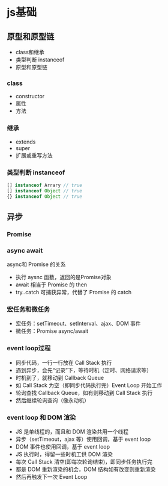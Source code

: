 # js基础

## 原型和原型链

- class和继承
- 类型判断 instanceof
- 原型和原型链

### class

- constructor
- 属性
- 方法

### 继承

- extends
- super
- 扩展或重写方法

### 类型判断 instanceof

```js
[] instanceof Arrary // true
[] instanceof Object // true
{} instanceof Object // true
```

## 异步

### Promise

 ### async await

async和 Promise 的关系

- 执行 aysnc 函数，返回的是Promise对象
- await 相当于 Promise 的 then
- try..catch 可捕获异常，代替了 Promise 的 catch

### 宏任务和微任务

- 宏任务：setTimeout、setInterval、ajax、DOM 事件
- 微任务：Promise async/await

### event loop过程

- 同步代码，一行一行放在 Call Stack 执行
- 遇到异步，会先“记录”下，等待时机（定时、网络请求等）
- 时机到了，就移动到 Callback Queue
- 如 Call Stack 为空（即同步代码执行完）Event Loop 开始工作
- 轮询查找 Callback Queue，如有则移动到 Call Stack 执行
- 然后继续轮询查询（像永动机）

### event loop 和 DOM 渲染

- JS 是单线程的，而且和 DOM 渲染共用一个线程
- 异步（setTimeout，ajax 等）使用回调，基于 event loop
- DOM 事件也使用回调，基于 event loop
- JS 执行时，得留一些时机工供 DOM 渲染
- 每次 Call Stack 清空(即每次轮询结束)，即同步任务执行完
- 都是 DOM 重新渲染的机会，DOM 结构如有改变则重新渲染
- 然后再触发下一次 Event Loop



